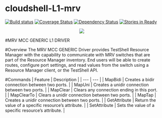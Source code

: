 # cloudshell-L1-mrv
[![Build status](https://travis-ci.org/QualiSystems/cloudshell-L1-mrv.svg?branch=dev)](https://travis-ci.org/QualiSystems/cloudshell-L1-mrv)
[![Coverage Status](https://coveralls.io/repos/github/QualiSystems/cloudshell-L1-mrv/badge.svg?branch=dev)](https://coveralls.io/github/QualiSystems/cloudshell-L1-mrv?branch=dev)
[![Dependency Status](https://dependencyci.com/github/QualiSystems/cloudshell-L1-mrv/badge)](https://dependencyci.com/github/QualiSystems/cloudshell-L1-mrv)
[![Stories in Ready](https://badge.waffle.io/QualiSystems/cloudshell-L1-mrv.svg?label=ready&title=Ready)](http://waffle.io/QualiSystems/cloudshell-L1-mrv)

<p align="center">
<img src="https://github.com/QualiSystems/devguide_source/raw/master/logo.png"></img>
</p>

#MRV MCC GENERIC L1 DRIVER

#Overview
The MRV MCC GENERIC Driver provides TestShell Resource Manager with the capability to communicate with MRV switches that are part of the Resource Manager inventory.
End users will be able to create routes, configure port settings, and read values from the switch using a Resource Manager client, or the TestShell API.

#Commands
| Feature | Description |
| --- | --- |
| MapBidi | Creates a bidir connection between two ports. |
| MapUni  | Creates a unidir connection between two ports. |
| MapClear | Clears any connection ending in this port. |
| MapClearTo | Clears a unidir connection between two ports. |
| MapTap | Creates a unidir connection between two ports. |
| GetAttribute | Return the value of a specific resource’s attribute. |
| SetAttribute | Sets the value of a specific resource’s attribute. |
